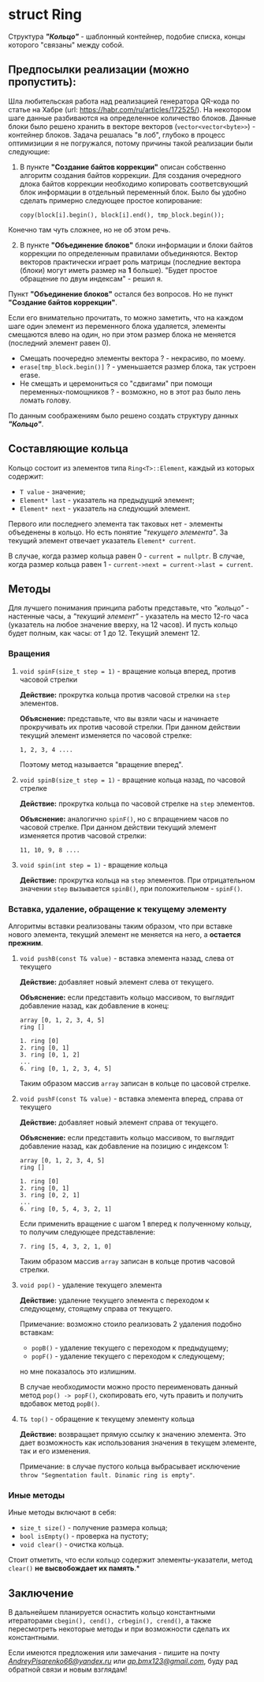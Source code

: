 # struct Ring

Структура ***"Кольцо"*** - шаблонный контейнер, подобие списка, концы которого "связаны" между собой.

<!-- Предпосылки реализации -->
## Предпосылки реализации (можно пропустить):
Шла любительская работа над реализацией генератора QR-кода по статье на Хабре (url: https://habr.com/ru/articles/172525/). На некотором шаге данные разбиваются на определенное количество блоков. Данные блоки было решено хранить в векторе векторов (```vector<vector<byte>>```) - контейнер блоков. Задача решалась "в лоб", глубоко в процесс оптимизиции я не погружался, потому причины такой реализации были следующие: 
    
1. В пункте **"Создание байтов коррекции"** описан собственно алгоритм создания байтов коррекции. Для создания очередного длока байтов коррекции необходимо копировать соответсвующий блок информации в отдельный переменный блок. Было бы удобно сделать примерно следующее простое копирование:

    ```copy(block[i].begin(), block[i].end(), tmp_block.begin());```

Конечно там чуть сложнее, но не об этом речь.

2. В пункте **"Объединение блоков"** блоки информации и блоки байтов коррекции по определенным правилами объединяются. Вектор векторов практически играет роль матрицы (последние вектора (блоки) могут иметь размер на **1** больше). "Будет простое обращение по двум индексам" - решил я. 

Пункт **"Объединение блоков"** остался без вопросов. Но не пункт **"Создание байтов коррекции"**. 

Если его внимательно прочитать, то можно заметить, что на каждом шаге один элемент из переменного блока удаляется, элементы смещаются влево на один, но при этом размер блока не меняется (последний элемент равен 0). 

+ Смещать поочередно элементы вектора ? - некрасиво, по моему.
+ ```erase[tmp_block.begin()]``` ? - уменьшается размер блока, так устроен erase. 
+ Не смещать и церемониться со "сдвигами" при помощи переменных-помощников ? - возможно, но в этот раз было лень ломать голову.

По данным соображениям было решено создать структуру данных ***"Кольцо"***.

<!-- Составляющие -->
## Составляющие кольца

Кольцо состоит из элементов типа ```Ring<T>::Element```, каждый из которых содержит:
+ ```T value```       - значение;
+ ```Element* last``` - указатель на предыдущий элемент;
+ ```Element* next``` - указатель на следующий элемент.

Первого или последнего элемента так таковых нет - элементы объеденены в кольцо. Но есть понятие *"текущего элемента"*. За текущий элемент отвечает указатель ```Element* current```. 

В случае, когда размер кольца равен 0 - ```current = nullptr```.
В случае, когда размер кольца равен 1 - ```current->next = current->last = current```.

<!-- Методы -->
## Методы
Для лучшего понимания принципа работы представьте, что *"кольцо"* - настенные часы, а *"текущий элемент"* - указатель на место 12-го часа (указатель на любое значение вверху, на 12 часов). И пусть кольцо будет полным, как часы: от 1 до 12. Текущий элемент 12.

### Вращения

1. ```void spinF(size_t step = 1)``` - вращение кольца вперед, против часовой стрелки

    **Действие:** прокрутка кольца против часовой стрелки на ```step``` элементов.

    **Объяснение:** представьте, что вы взяли часы и начинаете прокручивать их против часовой стрелки. При данном действии текущий элемент изменяется по часовой стрелке:
    
    ```1, 2, 3, 4 .... ```

    Поэтому метод называется "вращение вперед".

2. ```void spinB(size_t step = 1)``` - вращение кольца назад, по часовой стрелке

    **Действие:** прокрутка кольца по часовой стрелке  на ```step``` элементов.

    **Объяснение:** аналогично ```spinF()```, но с впращением часов по часовой стрелке. При данном действии текущий элемент изменяется против часовой стрелки:
    
    ```11, 10, 9, 8 .... ```

3. ```void spin(int step = 1)``` - вращение кольца

    **Действие:** прокрутка кольца на ```step``` элементов. При отрицательном значении ```step``` вызывается ```spinB()```, при положительном - ```spinF()```.

### Вставка, удаление, обращение к текущему элементу
Алгоритмы вставки реализованы таким образом, что при вставке нового элемента, текущий элемент не меняется на него, а **остается прежним**.

1. ```void pushB(const T& value)``` - вставка элемента назад, слева от текущего

    **Действие:** добавляет новый элемент слева от текущего.

    **Объяснение:** если представить кольцо массивом, то выглядит добавление назад, как добавление в конец:
        
    ```
    array [0, 1, 2, 3, 4, 5]
    ring []
     
    1. ring [0]
    2. ring [0, 1]
    3. ring [0, 1, 2]
    ...
    6. ring [0, 1, 2, 3, 4, 5]
    ```

    Таким образом массив ```array``` записан в кольце по цасовой стрелке.

2. ```void pushF(const T& value)``` - вставка элемента вперед, справа от текущего

    **Действие:** добавляет новый элемент справа от текущего.

    **Объяснение:** если представить кольцо массивом, то выглядит добавление назад, как добавление на позицию с индексом 1:

    ```
    array [0, 1, 2, 3, 4, 5]
    ring []

    1. ring [0]
    2. ring [0, 1]
    3. ring [0, 2, 1]
    ...
    6. ring [0, 5, 4, 3, 2, 1]
    ```

    Если применить вращение с шагом 1 вперед к полученному кольцу, то получим следующее представление:

    ```7. ring [5, 4, 3, 2, 1, 0]```

    Таким образом массив ```array``` записан в кольце против часовой стрелки.

3. ```void pop()``` - удаление текущего элемента

    **Действие:** удаление текущего элемента с переходом к следующему, стоящему справа от текущего. 

    Примечание: возможно стоило реализовать 2 удаления подобно вставкам: 

    + ```popB()``` - удаление текущего с переходом к предыдущему;
    + ```popF()``` - удаление текущего с переходом к следующему;

    но мне показалось это излишним. 

    В случае необходимости можно просто переименовать данный метод ```pop() -> popF()```, скопировать его, чуть править и получить вдобавок метод ```popB()```.


4. ```T& top()``` - обращение к текущему элементу кольца

    **Действие:** возвращает прямую ссылку к значению элемента. Это дает возможность как использования значения в текущем элементе, так и его изменения.

    Примечание: в случае пустого кольца выбрасывает исключение ```throw "Segmentation fault. Dinamic ring is empty"```.

### Иные методы
Иные методы включают в себя:

+ ```size_t size()```  - получение размера кольца;
+ ```bool isEmpty()``` - проверка на пустоту;
+ ```void clear()```   - очистка кольца.

Стоит отметить, что если кольцо содержит элементы-указатели, метод ```clear()``` **не высвобождает их память**.*




## Заключение
В дальнейшем планируется оснастить кольцо константными итераторами ```cbegin(), cend(), crbegin(), crend()```, а также пересмотреть некоторые методы и при возможности сделать их константными. 

Если имеются предложения или замечания - пишите на почту *AndreyPisarenko66@yandex.ru* или *ap.bmx123@gmail.com*, буду рад обратной связи и новым взглядам!
